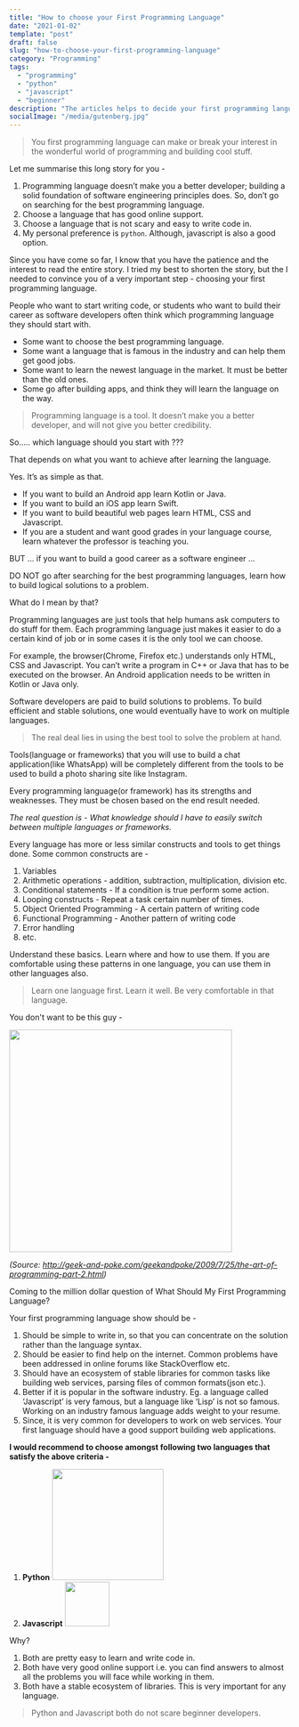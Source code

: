 ```yaml
---
title: "How to choose your First Programming Language"
date: "2021-01-02"
template: "post"
draft: false
slug: "how-to-choose-your-first-programming-language"
category: "Programming"
tags:
  - "programming"
  - "python"
  - "javascript"
  - "beginner"
description: "The articles helps to decide your first programming language."
socialImage: "/media/gutenberg.jpg"
---
```


> You first programming language can make or break your interest in the
> wonderful world of programming and building cool stuff.

Let me summarise this long story for you -

1. Programming language doesn’t make you a better developer; building a solid foundation of software engineering principles does. So, don’t go on searching for the best programming language.
2. Choose a language that has good online support.
3. Choose a language that is not scary and easy to write code in. 
4. My personal preference is `python`. Although, javascript is also a good option.

Since you have come so far, I know that you have the patience and the interest
to read the entire story. I tried my best to shorten the story, but the I needed
to convince you of a very important step - choosing your first programming
language.

People who want to start writing code, or students who want to build their
career as software developers often think which programming language they should
start with. 

* Some want to choose the best programming language. 
* Some want a language that is famous in the industry and can help them get good jobs.
* Some want to learn the newest language in the market. It must be better than the old ones.
* Some go after building apps, and think they will learn the language on the way.

> Programming language is a tool. It doesn’t make you a better developer, and
> will not give you better credibility.

So….. which language should you start with ???

That depends on what you want to achieve after learning the language.

Yes. It’s as simple as that.

* If you want to build an Android app learn Kotlin or Java.
* If you want to build an iOS app learn Swift.
* If you want to build beautiful web pages learn HTML, CSS and Javascript.
* If you are a student and want good grades in your language course, learn whatever the professor is teaching you.

BUT … if you want to build a good career as a software engineer …

DO NOT go after searching for the best programming languages, learn how to build
logical solutions to a problem.

What do I mean by that?

Programming languages are just tools that help humans ask computers to do stuff
for them. Each programming language just makes it easier to do a certain kind of
job or in some cases it is the only tool we can choose.

For example, the browser(Chrome, Firefox etc.) understands only HTML, CSS and
Javascript. You can’t write a program in C++ or Java that has to be executed on
the browser. An Android application needs to be written in Kotlin or Java only.

Software developers are paid to build solutions to problems. To build efficient
and stable solutions, one would eventually have to work on multiple languages.

> The real deal lies in using the best tool to solve the problem at hand.

Tools(language or frameworks) that you will use to build a chat application(like WhatsApp) will be completely different from the tools to be used to build a photo sharing site like Instagram.

Every programming language(or framework) has its strengths and weaknesses. They must be chosen based on the end result needed.

_The real question is - What knowledge should I have to easily switch between
multiple languages or frameworks._

Every language has more or less similar constructs and tools to get things done. Some common constructs are -

1. Variables
2. Arithmetic operations - addition, subtraction, multiplication, division etc.
3. Conditional statements - If a condition is true perform some action.
4. Looping constructs - Repeat a task certain number of times.
5. Object Oriented Programming - A certain pattern of writing code
6. Functional Programming - Another pattern of writing code
7. Error handling
8. etc.

Understand these basics. Learn where and how to use them. If you are comfortable
using these patterns in one language, you can use them in other languages also.

> Learn one language first. Learn it well. Be very comfortable in that language.

You don't want to be this guy  -

<img width=400 src="https://s3.ap-south-1.amazonaws.com/prd-hc-oj-public-1/public/users/73794b05-fe63-4188-81cd-b6fd35c7aa4e/images/IkJbqBowiMTx5K7gp1gUbkAOMseLi019">

_(Source: http://geek-and-poke.com/geekandpoke/2009/7/25/the-art-of-programming-part-2.html)_

Coming to the million dollar question of What Should My First Programming Language?

Your first programming language show should be -

1. Should be simple to write in, so that you can concentrate on the solution rather than the language syntax.
2. Should be easier to find help on the internet. Common problems have been addressed in online forums like StackOverflow etc.
3. Should have an ecosystem of stable libraries for common tasks like building web services, parsing files of common formats(json etc.).
4. Better if it is popular in the software industry. Eg. a language called ‘Javascript’ is very famous, but a language like ‘Lisp’ is not so famous. Working on an industry famous language adds weight to your resume.
5. Since, it is very common for developers to work on web services. Your first language should have a good support building web applications.

**I would recommend to choose amongst following two languages that satisfy the
above criteria -**

1. **Python** <img width=200 src="https://s3.ap-south-1.amazonaws.com/prd-hc-oj-public-1/public/users/73794b05-fe63-4188-81cd-b6fd35c7aa4e/images/8r2wVkA4W3qIUR4FGDe3Tr5dZI97zbrw">
2. **Javascript** <img width=80 src="https://s3.ap-south-1.amazonaws.com/prd-hc-oj-public-1/public/users/73794b05-fe63-4188-81cd-b6fd35c7aa4e/images/szKckFUtCsH2kWNTHSIQkJJQXVDPxTyA">

Why?

1. Both are pretty easy to learn and write code in. 
2. Both have very good online support i.e. you can find answers to almost all the problems you will face while working in them.
3. Both have a stable ecosystem of libraries. This is very important for any language.

> Python and Javascript both do not scare beginner developers.

